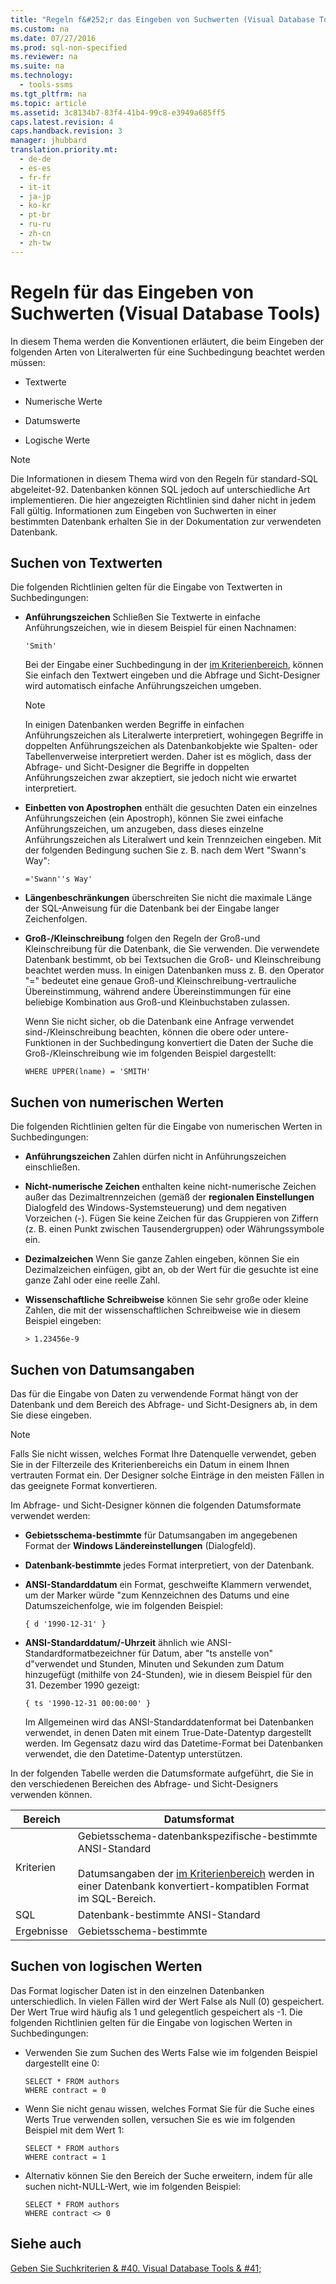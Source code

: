 ```yaml
---
title: "Regeln f&#252;r das Eingeben von Suchwerten (Visual Database Tools)"
ms.custom: na
ms.date: 07/27/2016
ms.prod: sql-non-specified
ms.reviewer: na
ms.suite: na
ms.technology: 
  - tools-ssms
ms.tgt_pltfrm: na
ms.topic: article
ms.assetid: 3c8134b7-83f4-41b4-99c8-e3949a685ff5
caps.latest.revision: 4
caps.handback.revision: 3
manager: jhubbard
translation.priority.mt: 
  - de-de
  - es-es
  - fr-fr
  - it-it
  - ja-jp
  - ko-kr
  - pt-br
  - ru-ru
  - zh-cn
  - zh-tw
---
```

# Regeln f&#252;r das Eingeben von Suchwerten (Visual Database Tools)
In diesem Thema werden die Konventionen erläutert, die beim Eingeben der folgenden Arten von Literalwerten für eine Suchbedingung beachtet werden müssen:  
  
-   Textwerte  
  
-   Numerische Werte  
  
-   Datumswerte  
  
-   Logische Werte  
  
> [!NOTE]  
> Die Informationen in diesem Thema wird von den Regeln für standard-SQL abgeleitet\-92. Datenbanken können SQL jedoch auf unterschiedliche Art implementieren. Die hier angezeigten Richtlinien sind daher nicht in jedem Fall gültig. Informationen zum Eingeben von Suchwerten in einer bestimmten Datenbank erhalten Sie in der Dokumentation zur verwendeten Datenbank.  
  
## Suchen von Textwerten  
Die folgenden Richtlinien gelten für die Eingabe von Textwerten in Suchbedingungen:  
  
-   **Anführungszeichen** Schließen Sie Textwerte in einfache Anführungszeichen, wie in diesem Beispiel für einen Nachnamen:  
  
    ```  
    'Smith'  
    ```  
  
    Bei der Eingabe einer Suchbedingung in der [im Kriterienbereich](../content/Criteria-Pane--Visual-Database-Tools-.md), können Sie einfach den Textwert eingeben und die Abfrage und Sicht-Designer wird automatisch einfache Anführungszeichen umgeben.  
  
    > [!NOTE]  
    > In einigen Datenbanken werden Begriffe in einfachen Anführungszeichen als Literalwerte interpretiert, wohingegen Begriffe in doppelten Anführungszeichen als Datenbankobjekte wie Spalten- oder Tabellenverweise interpretiert werden. Daher ist es möglich, dass der Abfrage- und Sicht-Designer die Begriffe in doppelten Anführungszeichen zwar akzeptiert, sie jedoch nicht wie erwartet interpretiert.  
  
-   **Einbetten von Apostrophen** enthält die gesuchten Daten ein einzelnes Anführungszeichen (ein Apostroph), können Sie zwei einfache Anführungszeichen, um anzugeben, dass dieses einzelne Anführungszeichen als Literalwert und kein Trennzeichen eingeben. Mit der folgenden Bedingung suchen Sie z. B. nach dem Wert "Swann's Way":  
  
    ```  
    ='Swann''s Way'  
    ```  
  
-   **Längenbeschränkungen** überschreiten Sie nicht die maximale Länge der SQL-Anweisung für die Datenbank bei der Eingabe langer Zeichenfolgen.  
  
-   **Groß-/Kleinschreibung** folgen den Regeln der Groß-und Kleinschreibung für die Datenbank, die Sie verwenden. Die verwendete Datenbank bestimmt, ob bei Textsuchen die Groß- und Kleinschreibung beachtet werden muss. In einigen Datenbanken muss z. B. den Operator "\=" bedeutet eine genaue Groß-und Kleinschreibung\-vertrauliche Übereinstimmung, während andere Übereinstimmungen für eine beliebige Kombination aus Groß-und Kleinbuchstaben zulassen.  
  
    Wenn Sie nicht sicher, ob die Datenbank eine Anfrage verwendet sind\-/Kleinschreibung beachten, können die obere oder untere-Funktionen in der Suchbedingung konvertiert die Daten der Suche die Groß-/Kleinschreibung wie im folgenden Beispiel dargestellt:  
  
    ```  
    WHERE UPPER(lname) = 'SMITH'  
    ```  
  
## Suchen von numerischen Werten  
Die folgenden Richtlinien gelten für die Eingabe von numerischen Werten in Suchbedingungen:  
  
-   **Anführungszeichen** Zahlen dürfen nicht in Anführungszeichen einschließen.  
  
-   **Nicht\-numerische Zeichen** enthalten keine nicht\-numerische Zeichen außer das Dezimaltrennzeichen (gemäß der **regionalen Einstellungen** Dialogfeld des Windows-Systemsteuerung) und dem negativen Vorzeichen (\-). Fügen Sie keine Zeichen für das Gruppieren von Ziffern (z. B. einen Punkt zwischen Tausendergruppen) oder Währungssymbole ein.  
  
-   **Dezimalzeichen** Wenn Sie ganze Zahlen eingeben, können Sie ein Dezimalzeichen einfügen, gibt an, ob der Wert für die gesuchte ist eine ganze Zahl oder eine reelle Zahl.  
  
-   **Wissenschaftliche Schreibweise** können Sie sehr große oder kleine Zahlen, die mit der wissenschaftlichen Schreibweise wie in diesem Beispiel eingeben:  
  
    ```  
    > 1.23456e-9  
    ```  
  
## Suchen von Datumsangaben  
Das für die Eingabe von Daten zu verwendende Format hängt von der Datenbank und dem Bereich des Abfrage- und Sicht-Designers ab, in dem Sie diese eingeben.  
  
> [!NOTE]  
> Falls Sie nicht wissen, welches Format Ihre Datenquelle verwendet, geben Sie in der Filterzeile des Kriterienbereichs ein Datum in einem Ihnen vertrauten Format ein. Der Designer solche Einträge in den meisten Fällen in das geeignete Format konvertieren.  
  
Im Abfrage- und Sicht-Designer können die folgenden Datumsformate verwendet werden:  
  
-   **Gebietsschema\-bestimmte** für Datumsangaben im angegebenen Format der **Windows Ländereinstellungen** (Dialogfeld).  
  
-   **Datenbank\-bestimmte** jedes Format interpretiert, von der Datenbank.  
  
-   **ANSI-Standarddatum** ein Format, geschweifte Klammern verwendet, um der Marker würde "zum Kennzeichnen des Datums und eine Datumszeichenfolge, wie im folgenden Beispiel:  
  
    ```  
    { d '1990-12-31' }  
    ```  
  
-   **ANSI-Standarddatum/-Uhrzeit** ähnlich wie ANSI\-Standardformatbezeichner für Datum, aber "ts anstelle von" d"verwendet und Stunden, Minuten und Sekunden zum Datum hinzugefügt (mithilfe von 24\-Stunden), wie in diesem Beispiel für den 31. Dezember 1990 gezeigt:  
  
    ```  
    { ts '1990-12-31 00:00:00' }  
    ```  
  
    Im Allgemeinen wird das ANSI-Standarddatenformat bei Datenbanken verwendet, in denen Daten mit einem True-Date-Datentyp dargestellt werden. Im Gegensatz dazu wird das Datetime-Format bei Datenbanken verwendet, die den Datetime-Datentyp unterstützen.  
  
In der folgenden Tabelle werden die Datumsformate aufgeführt, die Sie in den verschiedenen Bereichen des Abfrage- und Sicht-Designers verwenden können.  
  
|**Bereich**|**Datumsformat**|  
|------------|-------------------|  
|Kriterien|Gebietsschema\-datenbankspezifische\-bestimmte ANSI-Standard<br /><br />Datumsangaben der [im Kriterienbereich](../content/Criteria-Pane--Visual-Database-Tools-.md) werden in einer Datenbank konvertiert\-kompatiblen Format im SQL-Bereich.|  
|SQL|Datenbank\-bestimmte ANSI-Standard|  
|Ergebnisse|Gebietsschema\-bestimmte|  
  
## Suchen von logischen Werten  
Das Format logischer Daten ist in den einzelnen Datenbanken unterschiedlich. In vielen Fällen wird der Wert False als Null (0) gespeichert. Der Wert True wird häufig als 1 und gelegentlich gespeichert als \-1. Die folgenden Richtlinien gelten für die Eingabe von logischen Werten in Suchbedingungen:  
  
-   Verwenden Sie zum Suchen des Werts False wie im folgenden Beispiel dargestellt eine 0:  
  
    ```  
    SELECT * FROM authors  
    WHERE contract = 0  
    ```  
  
-   Wenn Sie nicht genau wissen, welches Format Sie für die Suche eines Werts True verwenden sollen, versuchen Sie es wie im folgenden Beispiel mit dem Wert 1:  
  
    ```  
    SELECT * FROM authors  
    WHERE contract = 1  
    ```  
  
-   Alternativ können Sie den Bereich der Suche erweitern, indem für alle suchen nicht\-NULL-Wert, wie im folgenden Beispiel:  
  
    ```  
    SELECT * FROM authors  
    WHERE contract <> 0  
    ```  
  
## Siehe auch  
[Geben Sie Suchkriterien & #40. Visual Database Tools & #41;](../content/Specify-Search-Criteria--Visual-Database-Tools-.md)  
  
